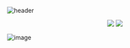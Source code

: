 ![header](https://capsule-render.vercel.app/api?type=Blur&color=gradient&height=300&section=header&text=GYUCHAN)

<p style="text-align: center;">
  <img src="https://img.shields.io/badge/gcsim04@gmail.com-EA4335?style=flat-square&logo=gmail&logoColor=white"/>
  <a href="https://www.tistory.com/"><img src="https://img.shields.io/badge/Tech Blog-000000?style=flat-square&logo=tistory&logoColor=white"/></a>
</p>

![image](https://github.com/user-attachments/assets/f658c756-8c61-48d2-b34a-4161257b85da)



<!--
**gyuchancode/gyuchancode** is a ✨ _special_ ✨ repository because its `README.md` (this file) appears on your GitHub profile.

Here are some ideas to get you started:

- 🔭 I’m currently working on ...
- 🌱 I’m currently learning ...
- 👯 I’m looking to collaborate on ...
- 🤔 I’m looking for help with ...
- 💬 Ask me about ...
- 📫 How to reach me: ...
- 😄 Pronouns: ...
- ⚡ Fun fact: ...
-->
